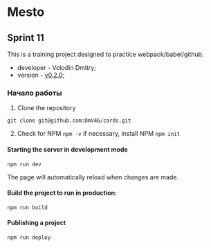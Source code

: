 # Mesto
## Sprint 11

This is a training project designed to practice webpack/babel/github.
- developer - Volodin Dmitry;
- version - [v0.2.0](https://dmv46.github.io/cards/); 

### Начало работы

1. Clone the repository

`git clone git@github.com:DmV46/cards.git`

2. Check for NPM
  `npm -v`
  if necessary, install NPM 
  `npm init`

#### Starting the server in development mode
`npm run dev`

The page will automatically reload when changes are made.

#### Build the project to run in production:
`npm run build`

#### Publishing a project
`npm run deploy`


